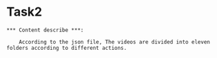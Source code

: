 # Task2
	*** Content describe ***: 

		According to the json file, The videos are divided into eleven folders according to different actions.